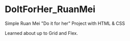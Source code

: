 # DoItForHer_RuanMei
Simple Ruan Mei "Do it for her" Project with HTML & CSS

Learned about up to Grid and Flex.
